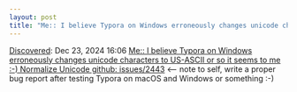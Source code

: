 ```yaml
---
layout: post
title: "Me:: I believe Typora on Windows erroneously changes unicode characters to US-ASCII or so it seems to me :-) Normalize Unicode github: issues/2443"
---
```

[Discovered](http://rolandtanglao.com/2020/07/29/p1-blogthis-checkvist-list-links-to-blog/): Dec 23, 2024 16:06 [Me:: I believe Typora on Windows erroneously changes unicode characters to US-ASCII or so it seems to me :-) Normalize Unicode github: issues/2443](https://github.com/typora/typora-issues/issues/2443) <-- note to self, write a proper bug report after testing  Typora on macOS and Windows or something :-)
